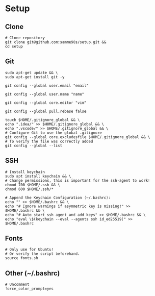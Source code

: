 # Setup

## Clone

```shell
# Clone repository
git clone git@github.com:samme90s/setup.git &&
cd setup
```

## Git

```shell
sudo apt-get update && \
sudo apt-get install git -y
```

```shell
git config --global user.email "email"
```

```shell
git config --global user.name "name"
```

```shell
git config --global core.editor "vim"
```

```shell
git config --global pull.rebase false
```

```shell
touch $HOME/.gitignore_global && \
echo ".idea/" >> $HOME/.gitignore_global && \
echo ".vscode/" >> $HOME/.gitignore_global && \
# Configure Git to use the global .gitignore
git config --global core.excludesfile $HOME/.gitignore_global && \
# To verify the file was correctly added
git config --global --list
```

## SSH

```shell
# Install keychain
sudo apt install keychain && \
# Change permissions, this is important for the ssh-agent to work!
chmod 700 $HOME/.ssh && \
chmod 600 $HOME/.ssh/*
```

```shell
# Append the Keychain Configuration (~/.bashrc):
echo "" >> $HOME/.bashrc && \
echo "# Ignore warnings if asymmetric key is missing!" >> $HOME/.bashrc && \
echo "# Auto start ssh agent and add keys" >> $HOME/.bashrc && \
echo "eval \$(keychain --eval --agents ssh id_ed25519)" >> $HOME/.bashrc
```

## Fonts

```shell
# Only use for Ubuntu!
# Or verify the script beforehand.
source fonts.sh
```

## Other (~/.bashrc)

```shell
# Uncomment
force_color_prompt=yes
```
